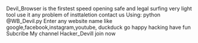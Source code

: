 Devil_Browser is the firstest speed 
opening safe and legal surfing very 
light tool use it any problem of insttaletion
contact us
Using: python @WB_Devil.py
Enter any website name like 
google,facebook,instagram,youtube,
duckduck go
happy hacking have fun 
Subcribe My channel Hacker_Devill join now
